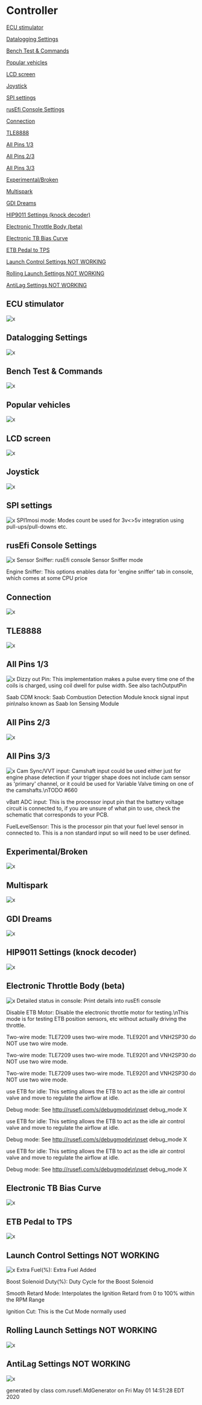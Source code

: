 # Controller
[ECU stimulator](#ECU-stimulator)

[Datalogging Settings](#Datalogging-Settings)

[Bench Test & Commands](#Bench-Test-&-Commands)

[Popular vehicles](#Popular-vehicles)

[LCD screen](#LCD-screen)

[Joystick](#Joystick)

[SPI settings](#SPI-settings)

[rusEfi Console Settings](#rusEfi-Console-Settings)

[Connection](#Connection)

[TLE8888](#TLE8888)

[All Pins 1/3](#All-Pins-1/3)

[All Pins 2/3](#All-Pins-2/3)

[All Pins 3/3](#All-Pins-3/3)

[Experimental/Broken](#Experimental/Broken)

[Multispark](#Multispark)

[GDI Dreams](#GDI-Dreams)

[HIP9011 Settings (knock decoder)](#HIP9011-Settings-(knock-decoder))

[Electronic Throttle Body (beta)](#Electronic-Throttle-Body-(beta))

[Electronic TB Bias Curve](#Electronic-TB-Bias-Curve)

[ETB Pedal to TPS](#ETB-Pedal-to-TPS)

[Launch Control Settings NOT WORKING](#Launch-Control-Settings-NOT-WORKING)

[Rolling Launch Settings NOT WORKING](#Rolling-Launch-Settings-NOT-WORKING)

[AntiLag Settings NOT WORKING](#AntiLag-Settings-NOT-WORKING)

## ECU stimulator
![x](overview/TS_generated/dialog_ECU_stimulator.png)
## Datalogging Settings
![x](overview/TS_generated/dialog_Datalogging_Settings.png)
## Bench Test & Commands
![x](overview/TS_generated/dialog_Bench_Test_&_Commands.png)
## Popular vehicles
![x](overview/TS_generated/dialog_Popular_vehicles.png)
## LCD screen
![x](overview/TS_generated/dialog_LCD_screen.png)
## Joystick
![x](overview/TS_generated/dialog_Joystick.png)
## SPI settings
![x](overview/TS_generated/dialog_SPI_settings.png)
SPI1mosi mode: Modes count be used for 3v<>5v integration using pull-ups/pull-downs etc.

## rusEfi Console Settings
![x](overview/TS_generated/dialog_rusEfi_Console_Settings.png)
Sensor Sniffer: rusEfi console Sensor Sniffer mode

Engine Sniffer: This options enables data for 'engine sniffer' tab in console, which comes at some CPU price

## Connection
![x](overview/TS_generated/dialog_Connection.png)
## TLE8888
![x](overview/TS_generated/dialog_TLE8888.png)
## All Pins 1/3
![x](overview/TS_generated/dialog_All_Pins_1_3.png)
Dizzy out Pin: This implementation makes a pulse every time one of the coils is charged, using coil dwell for pulse width. See also tachOutputPin

Saab CDM knock: Saab Combustion Detection Module knock signal input pin\nalso known as Saab Ion Sensing Module

## All Pins 2/3
![x](overview/TS_generated/dialog_All_Pins_2_3.png)
## All Pins 3/3
![x](overview/TS_generated/dialog_All_Pins_3_3.png)
Cam Sync/VVT input: Camshaft input could be used either just for engine phase detection if your trigger shape does not include cam sensor as 'primary' channel, or it could be used for Variable Valve timing on one of the camshafts.\nTODO #660

vBatt ADC input: This is the processor input pin that the battery voltage circuit is connected to, if you are unsure of what pin to use, check the schematic that corresponds to your PCB.

FuelLevelSensor: This is the processor pin that your fuel level sensor in connected to. This is a non standard input so will need to be user defined.

## Experimental/Broken
![x](overview/TS_generated/dialog_Experimental_Broken.png)
## Multispark
![x](overview/TS_generated/dialog_Multispark.png)
## GDI Dreams
![x](overview/TS_generated/dialog_GDI_Dreams.png)
## HIP9011 Settings (knock decoder)
![x](overview/TS_generated/dialog_HIP9011_Settings_knock_decoder.png)
## Electronic Throttle Body (beta)
![x](overview/TS_generated/dialog_Electronic_Throttle_Body_beta.png)
Detailed status in console: Print details into rusEfi console

Disable ETB Motor: Disable the electronic throttle motor for testing.\nThis mode is for testing ETB position sensors, etc without actually driving the throttle.

Two-wire mode: TLE7209 uses two-wire mode. TLE9201 and VNH2SP30 do NOT use two wire mode.

Two-wire mode: TLE7209 uses two-wire mode. TLE9201 and VNH2SP30 do NOT use two wire mode.

Two-wire mode: TLE7209 uses two-wire mode. TLE9201 and VNH2SP30 do NOT use two wire mode.

use ETB for idle: This setting allows the ETB to act as the idle air control valve and move to regulate the airflow at idle.

Debug mode: See http://rusefi.com/s/debugmode\n\nset debug_mode X

use ETB for idle: This setting allows the ETB to act as the idle air control valve and move to regulate the airflow at idle.

Debug mode: See http://rusefi.com/s/debugmode\n\nset debug_mode X

use ETB for idle: This setting allows the ETB to act as the idle air control valve and move to regulate the airflow at idle.

Debug mode: See http://rusefi.com/s/debugmode\n\nset debug_mode X

## Electronic TB Bias Curve
![x](overview/TS_generated/dialog_Electronic_TB_Bias_Curve.png)
## ETB Pedal to TPS
![x](overview/TS_generated/dialog_ETB_Pedal_to_TPS.png)
## Launch Control Settings NOT WORKING
![x](overview/TS_generated/dialog_Launch_Control_Settings_NOT_WORKING.png)
Extra Fuel(%): Extra Fuel Added

Boost Solenoid Duty(%): Duty Cycle for the Boost Solenoid

Smooth Retard Mode: Interpolates the Ignition Retard from 0 to 100% within the RPM Range

Ignition Cut: This is the Cut Mode normally used

## Rolling Launch Settings NOT WORKING
![x](overview/TS_generated/dialog_Rolling_Launch_Settings_NOT_WORKING.png)
## AntiLag Settings NOT WORKING
![x](overview/TS_generated/dialog_AntiLag_Settings_NOT_WORKING.png)

generated by class com.rusefi.MdGenerator on Fri May 01 14:51:28 EDT 2020
